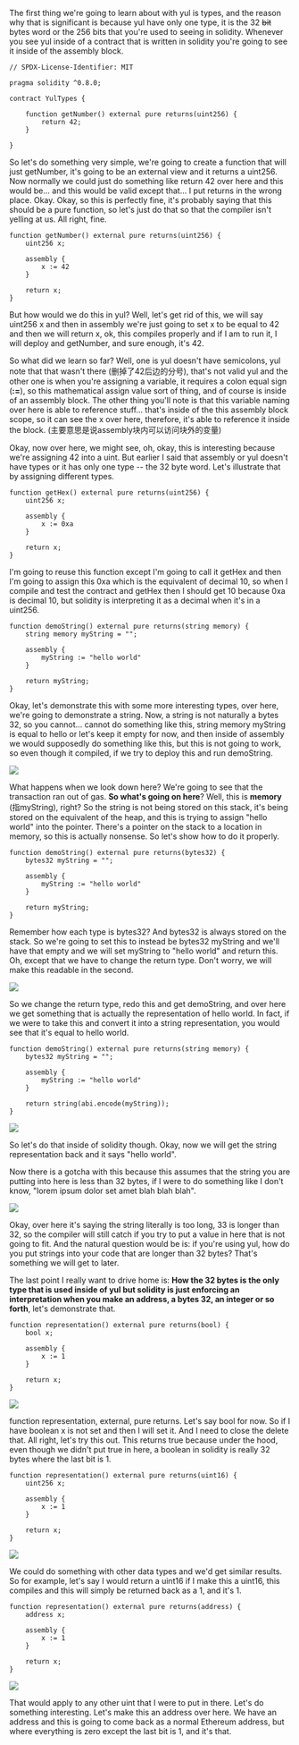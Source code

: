 The first thing we're going to learn about with yul is types, and the reason why that is significant is because yul have only one type, it is the 32 ~~bit~~ bytes word or the 256 bits that you're used to seeing in solidity. Whenever you see yul inside of a contract that is written in solidity you're going to see it inside of the assembly block. 

```solidity
// SPDX-License-Identifier: MIT

pragma solidity ^0.8.0;

contract YulTypes {

    function getNumber() external pure returns(uint256) {
        return 42;
    }

}
```

So let's do something very simple, we're going to create a function that will just getNumber, it's going to be an external view and it returns a uint256. Now normally we could just do something like return 42 over here and this would be... and this would be valid except that... I put returns in the wrong place. Okay. Okay, so this is perfectly fine, it's probably saying that this should be a pure function, so let's just do that so that the compiler isn't yelling at us. All right, fine. 

```solidity
function getNumber() external pure returns(uint256) {
    uint256 x;

    assembly {
    	x := 42
    }
    
    return x;
}
```

But how would we do this in yul? Well, let's get rid of this, we will say uint256 x and then in assembly we're just going to set x to be equal to 42 and then we will return x, ok, this compiles properly and if I am to run it, I will deploy and getNumber, and sure enough, it's 42. 

So what did we learn so far? Well, one is yul doesn't have semicolons, yul note that that wasn't there (删掉了42后边的分号), that's not valid yul and the other one is when you're assigning a variable, it requires a colon equal sign (**:=**), so this mathematical assign value sort of thing, and of course is inside of an assembly block. The other thing you'll note is that this variable naming over here is able to reference stuff... that's inside of the this assembly block scope, so it can see the x over here, therefore, it's able to reference it inside the block. (主要意思是说assembly块内可以访问块外的变量)

Okay, now over here, we might see, oh, okay, this is interesting because we're assigning 42 into a uint. But earlier I said that assembly or yul doesn't have types or it has only one type -- the 32 byte word. Let's illustrate that by assigning different types. 

```solidity
function getHex() external pure returns(uint256) {
    uint256 x;

    assembly {
    	x := 0xa
    }
    
    return x;
}
```

I'm going to reuse this function except I'm going to call it getHex and then I'm going to assign this 0xa which is the equivalent of decimal 10, so when I compile and test the contract and getHex then I should get 10 because 0xa is decimal 10, but solidity is interpreting it as a decimal when it's in a uint256.

```solidity
function demoString() external pure returns(string memory) {
    string memory myString = "";

    assembly {
    	myString := "hello world"
    }
    
    return myString;
}
```

Okay, let's demonstrate this with some more interesting types, over here, we're going to demonstrate a string. Now, a string is not naturally a bytes 32, so you cannot... cannot do something like this, string memory myString is equal to hello or let's keep it empty for now, and then inside of assembly we would supposedly do something like this, but this is not going to work, so even though it compiled, if we try to deploy this and run demoString.

![](demostring.png)

What happens when we look down here? We're going to see that the transaction ran out of gas. **So what's going on here**? Well, this is **memory** (指myString), right? So the string is not being stored on this stack, it's being stored on the equivalent of the heap, and this is trying to assign "hello world" into the pointer. There's a pointer on the stack to a location in memory, so this is actually nonsense. So let's show how to do it properly.

```solidity
function demoString() external pure returns(bytes32) {
    bytes32 myString = "";

    assembly {
    	myString := "hello world"
    }
    
    return myString;
}
```

Remember how each type is bytes32? And bytes32 is always stored on the stack. So we're going to set this to instead be bytes32 myString and we'll have that empty and we will set myString to "hello world" and return this. Oh, except that we have to change the return type. Don't worry, we will make this readable in the second.

![](demostring2.png)

So we change the return type, redo this and get demoString, and over here we get something that is actually the representation of hello world. In fact, if we were to take this and convert it into a string representation, you would see that it's equal to hello world.

```solidity
function demoString() external pure returns(string memory) {
    bytes32 myString = "";

    assembly {
    	myString := "hello world"
    }
    
    return string(abi.encode(myString));
}
```

![](demostring3.png)

So let's do that inside of solidity though. Okay, now we will get the string representation back and it says "hello world". 

Now there is a gotcha with this because this assumes that the string you are putting into here is less than 32 bytes, if I were to do something like I don't know, "lorem ipsum dolor set amet blah blah blah". 

![](compilererror.png)

Okay, over here it's saying the string literally is too long, 33 is longer than 32, so the compiler will still catch if you try to put a value in here that is not going to fit. And the natural question would be is: if you're using yul, how do you put strings into your code that are longer than 32 bytes? That's something we will get to later.

The last point I really want to drive home is: **How the 32 bytes is the only type that is used inside of yul but solidity is just enforcing an interpretation when you make an address, a bytes 32, an integer or so forth**, let's demonstrate that.

```solidity
function representation() external pure returns(bool) {
    bool x;

    assembly {
    	x := 1
    }

    return x;
}
```

![](representation.png)

function representation, external, pure returns. Let's say bool for now. So if I have boolean x is not set and then I will set it. And I need to close the delete that. All right, let's try this out. This returns true because under the hood, even though we didn't put true in here, a boolean in solidity is really 32 bytes where the last bit is 1.

```solidity
function representation() external pure returns(uint16) {
    uint256 x;

    assembly {
    	x := 1
    }

    return x;
}
```

![](representation2.png)

We could do something with other data types and we'd get similar results. So for example, let's say I would return a uint16 if I make this a uint16, this compiles and this will simply be returned back as a 1, and it's 1.

```solidity
function representation() external pure returns(address) {
    address x;

    assembly {
    	x := 1
    }

    return x;
}
```

![](representation3.png)

That would apply to any other uint that I were to put in there. Let's do something interesting. Let's make this an address over here. We have an address and this is going to come back as a normal Ethereum address, but where everything is zero except the last bit is 1, and it's that.

